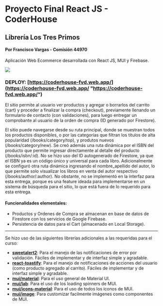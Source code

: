 # Proyecto Final React JS - CoderHouse
##  Librería Los Tres Primos
#### Por Francisco Vargas - Comisión 44970
Aplicación Web Ecommerce desarrollada con React JS, MUI y Firebase.

![](https://coderhouse-fvd.web.app/logo192.png)

### **DEPLOY:** [https://coderhouse-fvd.web.app/](https://coderhouse-fvd.web.app/ "https://coderhouse-fvd.web.app/")
El sitio permite al usuario ver productos y agregar o borrarlos del carrito (cart) y proceder a finalizar la compra (checkout), previamente llenando un formulario de contacto (con validaciones), para luego entregar un comprobante al usuario de la orden de compra (ID generado por Firestore).

El sitio puede navegarse desde su ruta principal, donde se muestran todos los productos disponibles, o por las categorías que filtran los títulos de alta popularidad (/books/category/top), y produtos nuevos (/books/category/new). Se creó además una ruta dinámica por el ISBN del producto que permite ingresar directamente al detalle del producto (/books/isbn/:id). No se hizo uso del ID autogenerado de Firestore, ya que el ISBN ya es un código único y universal para cada libro.
Adicionalmente se configuró otra ruta dinámica ingresando el nombre_apellido del autor, lo que permite solo visualizar los libros en venta del autor respectivo (/books/author/:author). No obstante, no se implementó en la interfaz para esta entrega, porque es una feature ideada para implementarse en un sistema de búsqueda para el sitio, lo que está fuera de lo requerido para esta entrega.

#### Funcionalidades elementales:
- Productos y Ordenes de Compra se almacenan en base de datos de Firestore con los servicios de Google Firebase.
- Persistencia de datos para el Cart (almacenado en Local Storage).

------------
Se hizo uso de las siguientes librerías adicionales a las requeridas para el curso:
- **[sweetalert2](https://sweetalert2.github.io/ "sweetalert2")**: Para el manejo de las notificaciones de error por validación. Fáciles de implementar y de interfaz simple y agradable.
- **[react-toastify](https://fkhadra.github.io/react-toastify/ "react-toastify")**: Para el manejo de notificaciones de acciones del usuario (como producto agregado al carrito). Fáciles de implementar y de interfaz simple y agradable.
- **[mui/material](https://mui.com/ "mui/material")**: Para el uso general de Material UI.
- **[mui/lab](https://mui.com/material-ui/about-the-lab/ "mui/lab")**: Para el uso de los loading spinners de MUI.
- **[mui/icons-material](https://mui.com/material-ui/material-icons/ "mui/icons-material")**: Para el uso de todos los íconos de MUI.
- **[mui/image](https://github.com/benmneb/mui-image "mui/image")**: Para customizar facilmente imágenes como componentes de MUI.
